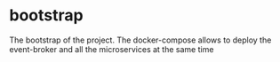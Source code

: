 # bootstrap
The bootstrap of the project. The docker-compose allows to deploy the event-broker and all the microservices at the same time
